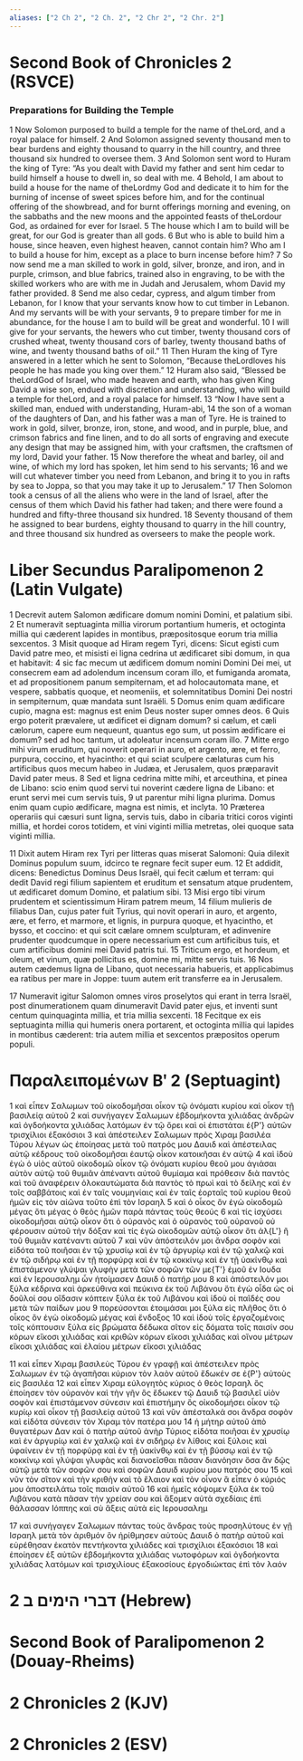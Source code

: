 ```yaml
---
aliases: ["2 Ch 2", "2 Ch. 2", "2 Chr 2", "2 Chr. 2"]
---
```



# Second Book of Chronicles 2 (RSVCE)

### Preparations for Building the Temple
1 Now Solomon purposed to build a temple for the name of theLord, and a royal palace for himself.
2 And Solomon assigned seventy thousand men to bear burdens and eighty thousand to quarry in the hill country, and three thousand six hundred to oversee them.
3 And Solomon sent word to Huram the king of Tyre: “As you dealt with David my father and sent him cedar to build himself a house to dwell in, so deal with me.
4 Behold, I am about to build a house for the name of theLordmy God and dedicate it to him for the burning of incense of sweet spices before him, and for the continual offering of the showbread, and for burnt offerings morning and evening, on the sabbaths and the new moons and the appointed feasts of theLordour God, as ordained for ever for Israel.
5 The house which I am to build will be great, for our God is greater than all gods.
6 But who is able to build him a house, since heaven, even highest heaven, cannot contain him? Who am I to build a house for him, except as a place to burn incense before him?
7 So now send me a man skilled to work in gold, silver, bronze, and iron, and in purple, crimson, and blue fabrics, trained also in engraving, to be with the skilled workers who are with me in Judah and Jerusalem, whom David my father provided.
8 Send me also cedar, cypress, and algum timber from Lebanon, for I know that your servants know how to cut timber in Lebanon. And my servants will be with your servants,
9 to prepare timber for me in abundance, for the house I am to build will be great and wonderful.
10 I will give for your servants, the hewers who cut timber, twenty thousand cors of crushed wheat, twenty thousand cors of barley, twenty thousand baths of wine, and twenty thousand baths of oil.”
11 Then Huram the king of Tyre answered in a letter which he sent to Solomon, “Because theLordloves his people he has made you king over them.”
12 Huram also said, “Blessed be theLordGod of Israel, who made heaven and earth, who has given King David a wise son, endued with discretion and understanding, who will build a temple for theLord, and a royal palace for himself.
13 “Now I have sent a skilled man, endued with understanding, Huram-abi,
14 the son of a woman of the daughters of Dan, and his father was a man of Tyre. He is trained to work in gold, silver, bronze, iron, stone, and wood, and in purple, blue, and crimson fabrics and fine linen, and to do all sorts of engraving and execute any design that may be assigned him, with your craftsmen, the craftsmen of my lord, David your father.
15 Now therefore the wheat and barley, oil and wine, of which my lord has spoken, let him send to his servants;
16 and we will cut whatever timber you need from Lebanon, and bring it to you in rafts by sea to Joppa, so that you may take it up to Jerusalem.”
17 Then Solomon took a census of all the aliens who were in the land of Israel, after the census of them which David his father had taken; and there were found a hundred and fifty-three thousand six hundred.
18 Seventy thousand of them he assigned to bear burdens, eighty thousand to quarry in the hill country, and three thousand six hundred as overseers to make the people work.


# Liber Secundus Paralipomenon 2 (Latin Vulgate)

1 Decrevit autem Salomon ædificare domum nomini Domini, et palatium sibi.
2 Et numeravit septuaginta millia virorum portantium humeris, et octoginta millia qui cæderent lapides in montibus, præpositosque eorum tria millia sexcentos.
3 Misit quoque ad Hiram regem Tyri, dicens: Sicut egisti cum David patre meo, et misisti ei ligna cedrina ut ædificaret sibi domum, in qua et habitavit:
4 sic fac mecum ut ædificem domum nomini Domini Dei mei, ut consecrem eam ad adolendum incensum coram illo, et fumiganda aromata, et ad propositionem panum sempiternam, et ad holocautomata mane, et vespere, sabbatis quoque, et neomeniis, et solemnitatibus Domini Dei nostri in sempiternum, quæ mandata sunt Israëli.
5 Domus enim quam ædificare cupio, magna est: magnus est enim Deus noster super omnes deos.
6 Quis ergo poterit prævalere, ut ædificet ei dignam domum? si cælum, et cæli cælorum, capere eum nequeunt, quantus ego sum, ut possim ædificare ei domum? sed ad hoc tantum, ut adoleatur incensum coram illo.
7 Mitte ergo mihi virum eruditum, qui noverit operari in auro, et argento, ære, et ferro, purpura, coccino, et hyacintho: et qui sciat sculpere cælaturas cum his artificibus quos mecum habeo in Judæa, et Jerusalem, quos præparavit David pater meus.
8 Sed et ligna cedrina mitte mihi, et arceuthina, et pinea de Libano: scio enim quod servi tui noverint cædere ligna de Libano: et erunt servi mei cum servis tuis,
9 ut parentur mihi ligna plurima. Domus enim quam cupio ædificare, magna est nimis, et inclyta.
10 Præterea operariis qui cæsuri sunt ligna, servis tuis, dabo in cibaria tritici coros viginti millia, et hordei coros totidem, et vini viginti millia metretas, olei quoque sata viginti millia.

11 Dixit autem Hiram rex Tyri per litteras quas miserat Salomoni: Quia dilexit Dominus populum suum, idcirco te regnare fecit super eum.
12 Et addidit, dicens: Benedictus Dominus Deus Israël, qui fecit cælum et terram: qui dedit David regi filium sapientem et eruditum et sensatum atque prudentem, ut ædificaret domum Domino, et palatium sibi.
13 Misi ergo tibi virum prudentem et scientissimum Hiram patrem meum,
14 filium mulieris de filiabus Dan, cujus pater fuit Tyrius, qui novit operari in auro, et argento, ære, et ferro, et marmore, et lignis, in purpura quoque, et hyacintho, et bysso, et coccino: et qui scit cælare omnem sculpturam, et adinvenire prudenter quodcumque in opere necessarium est cum artificibus tuis, et cum artificibus domini mei David patris tui.
15 Triticum ergo, et hordeum, et oleum, et vinum, quæ pollicitus es, domine mi, mitte servis tuis.
16 Nos autem cædemus ligna de Libano, quot necessaria habueris, et applicabimus ea ratibus per mare in Joppe: tuum autem erit transferre ea in Jerusalem.

17 Numeravit igitur Salomon omnes viros proselytos qui erant in terra Israël, post dinumerationem quam dinumeravit David pater ejus, et inventi sunt centum quinquaginta millia, et tria millia sexcenti.
18 Fecitque ex eis septuaginta millia qui humeris onera portarent, et octoginta millia qui lapides in montibus cæderent: tria autem millia et sexcentos præpositos operum populi.


# Παραλειπομένων Βʹ 2 (Septuagint)

1 καὶ εἶπεν Σαλωμων τοῦ οἰκοδομῆσαι οἶκον τῷ ὀνόματι κυρίου καὶ οἶκον τῇ βασιλείᾳ αὐτοῦ
2 καὶ συνήγαγεν Σαλωμων ἑβδομήκοντα χιλιάδας ἀνδρῶν καὶ ὀγδοήκοντα χιλιάδας λατόμων ἐν τῷ ὄρει καὶ οἱ ἐπιστάται ἐ{P'} αὐτῶν τρισχίλιοι ἑξακόσιοι
3 καὶ ἀπέστειλεν Σαλωμων πρὸς Χιραμ βασιλέα Τύρου λέγων ὡς ἐποίησας μετὰ τοῦ πατρός μου Δαυιδ καὶ ἀπέστειλας αὐτῷ κέδρους τοῦ οἰκοδομῆσαι ἑαυτῷ οἶκον κατοικῆσαι ἐν αὐτῷ
4 καὶ ἰδοὺ ἐγὼ ὁ υἱὸς αὐτοῦ οἰκοδομῶ οἶκον τῷ ὀνόματι κυρίου θεοῦ μου ἁγιάσαι αὐτὸν αὐτῷ τοῦ θυμιᾶν ἀπέναντι αὐτοῦ θυμίαμα καὶ πρόθεσιν διὰ παντὸς καὶ τοῦ ἀναφέρειν ὁλοκαυτώματα διὰ παντὸς τὸ πρωὶ καὶ τὸ δείλης καὶ ἐν τοῖς σαββάτοις καὶ ἐν ταῖς νουμηνίαις καὶ ἐν ταῖς ἑορταῖς τοῦ κυρίου θεοῦ ἡμῶν εἰς τὸν αἰῶνα τοῦτο ἐπὶ τὸν Ισραηλ
5 καὶ ὁ οἶκος ὃν ἐγὼ οἰκοδομῶ μέγας ὅτι μέγας ὁ θεὸς ἡμῶν παρὰ πάντας τοὺς θεούς
6 καὶ τίς ἰσχύσει οἰκοδομῆσαι αὐτῷ οἶκον ὅτι ὁ οὐρανὸς καὶ ὁ οὐρανὸς τοῦ οὐρανοῦ οὐ φέρουσιν αὐτοῦ τὴν δόξαν καὶ τίς ἐγὼ οἰκοδομῶν αὐτῷ οἶκον ὅτι ἀλ{L'} ἢ τοῦ θυμιᾶν κατέναντι αὐτοῦ
7 καὶ νῦν ἀπόστειλόν μοι ἄνδρα σοφὸν καὶ εἰδότα τοῦ ποιῆσαι ἐν τῷ χρυσίῳ καὶ ἐν τῷ ἀργυρίῳ καὶ ἐν τῷ χαλκῷ καὶ ἐν τῷ σιδήρῳ καὶ ἐν τῇ πορφύρᾳ καὶ ἐν τῷ κοκκίνῳ καὶ ἐν τῇ ὑακίνθῳ καὶ ἐπιστάμενον γλύψαι γλυφὴν μετὰ τῶν σοφῶν τῶν με{T'} ἐμοῦ ἐν Ιουδα καὶ ἐν Ιερουσαλημ ὧν ἡτοίμασεν Δαυιδ ὁ πατήρ μου
8 καὶ ἀπόστειλόν μοι ξύλα κέδρινα καὶ ἀρκεύθινα καὶ πεύκινα ἐκ τοῦ Λιβάνου ὅτι ἐγὼ οἶδα ὡς οἱ δοῦλοί σου οἴδασιν κόπτειν ξύλα ἐκ τοῦ Λιβάνου καὶ ἰδοὺ οἱ παῖδές σου μετὰ τῶν παίδων μου
9 πορεύσονται ἑτοιμάσαι μοι ξύλα εἰς πλῆθος ὅτι ὁ οἶκος ὃν ἐγὼ οἰκοδομῶ μέγας καὶ ἔνδοξος
10 καὶ ἰδοὺ τοῖς ἐργαζομένοις τοῖς κόπτουσιν ξύλα εἰς βρώματα δέδωκα σῖτον εἰς δόματα τοῖς παισίν σου κόρων εἴκοσι χιλιάδας καὶ κριθῶν κόρων εἴκοσι χιλιάδας καὶ οἴνου μέτρων εἴκοσι χιλιάδας καὶ ἐλαίου μέτρων εἴκοσι χιλιάδας

11 καὶ εἶπεν Χιραμ βασιλεὺς Τύρου ἐν γραφῇ καὶ ἀπέστειλεν πρὸς Σαλωμων ἐν τῷ ἀγαπῆσαι κύριον τὸν λαὸν αὐτοῦ ἔδωκέν σε ἐ{P'} αὐτοὺς εἰς βασιλέα
12 καὶ εἶπεν Χιραμ εὐλογητὸς κύριος ὁ θεὸς Ισραηλ ὃς ἐποίησεν τὸν οὐρανὸν καὶ τὴν γῆν ὃς ἔδωκεν τῷ Δαυιδ τῷ βασιλεῖ υἱὸν σοφὸν καὶ ἐπιστάμενον σύνεσιν καὶ ἐπιστήμην ὃς οἰκοδομήσει οἶκον τῷ κυρίῳ καὶ οἶκον τῇ βασιλείᾳ αὐτοῦ
13 καὶ νῦν ἀπέσταλκά σοι ἄνδρα σοφὸν καὶ εἰδότα σύνεσιν τὸν Χιραμ τὸν πατέρα μου
14 ἡ μήτηρ αὐτοῦ ἀπὸ θυγατέρων Δαν καὶ ὁ πατὴρ αὐτοῦ ἀνὴρ Τύριος εἰδότα ποιῆσαι ἐν χρυσίῳ καὶ ἐν ἀργυρίῳ καὶ ἐν χαλκῷ καὶ ἐν σιδήρῳ ἐν λίθοις καὶ ξύλοις καὶ ὑφαίνειν ἐν τῇ πορφύρᾳ καὶ ἐν τῇ ὑακίνθῳ καὶ ἐν τῇ βύσσῳ καὶ ἐν τῷ κοκκίνῳ καὶ γλύψαι γλυφὰς καὶ διανοεῖσθαι πᾶσαν διανόησιν ὅσα ἂν δῷς αὐτῷ μετὰ τῶν σοφῶν σου καὶ σοφῶν Δαυιδ κυρίου μου πατρός σου
15 καὶ νῦν τὸν σῖτον καὶ τὴν κριθὴν καὶ τὸ ἔλαιον καὶ τὸν οἶνον ἃ εἶπεν ὁ κύριός μου ἀποστειλάτω τοῖς παισὶν αὐτοῦ
16 καὶ ἡμεῖς κόψομεν ξύλα ἐκ τοῦ Λιβάνου κατὰ πᾶσαν τὴν χρείαν σου καὶ ἄξομεν αὐτὰ σχεδίαις ἐπὶ θάλασσαν Ιόππης καὶ σὺ ἄξεις αὐτὰ εἰς Ιερουσαλημ

17 καὶ συνήγαγεν Σαλωμων πάντας τοὺς ἄνδρας τοὺς προσηλύτους ἐν γῇ Ισραηλ μετὰ τὸν ἀριθμόν ὃν ἠρίθμησεν αὐτοὺς Δαυιδ ὁ πατὴρ αὐτοῦ καὶ εὑρέθησαν ἑκατὸν πεντήκοντα χιλιάδες καὶ τρισχίλιοι ἑξακόσιοι
18 καὶ ἐποίησεν ἐξ αὐτῶν ἑβδομήκοντα χιλιάδας νωτοφόρων καὶ ὀγδοήκοντα χιλιάδας λατόμων καὶ τρισχιλίους ἑξακοσίους ἐργοδιώκτας ἐπὶ τὸν λαόν


# 2 דברי הימים ב (Hebrew)


# Second Book of Paralipomenon 2 (Douay-Rheims)


# 2 Chronicles 2 (KJV)


# 2 Chronicles 2 (ESV)

